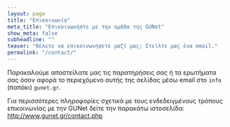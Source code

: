 ```yaml
---
layout: page
title: "Επικοινωνία"
meta_title: "Επικοινωνήστε με την ομάδα της GUNet"
show_meta: false
subheadline: ""
teaser: "Θέλετε να επικοινωνήσετε μαζί μας; Στείλτε μας ένα email."
permalink: "/contact/"
---
```


Παρακαλούμε αποστείλατε μας τις παρατηρήσεις σας ή τα ερωτήματα σας όσον αφορά το περιεχόμενο αυτής της σελίδας μέσω email στο `info` (παπάκι) `gunet.gr`.

Για περισσότερες πληροφορίες σχετικά με τους ενδεδειγμένους τρόπους επικοινωνίας με την GUNet δείτε την παρακάτω ιστοσελίδα: http://www.gunet.gr/contact.php
